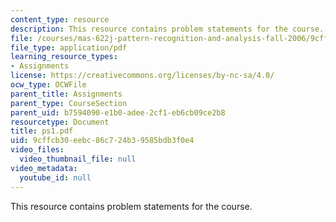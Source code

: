 ```yaml
---
content_type: resource
description: This resource contains problem statements for the course.
file: /courses/mas-622j-pattern-recognition-and-analysis-fall-2006/9cffcb30eebc86c724b39585bdb3f0e4_ps1.pdf
file_type: application/pdf
learning_resource_types:
- Assignments
license: https://creativecommons.org/licenses/by-nc-sa/4.0/
ocw_type: OCWFile
parent_title: Assignments
parent_type: CourseSection
parent_uid: b7594090-e1b0-adee-2cf1-eb6cb09ce2b8
resourcetype: Document
title: ps1.pdf
uid: 9cffcb30-eebc-86c7-24b3-9585bdb3f0e4
video_files:
  video_thumbnail_file: null
video_metadata:
  youtube_id: null
---
```

This resource contains problem statements for the course.